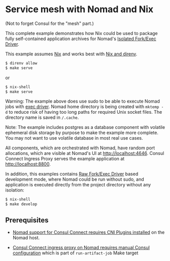 Service mesh with Nomad and Nix
===============================

(Not to forget Consul for the "mesh" part.)

This complete example demonstrates how Nix could be used to package fully self-contained application archives for Nomad's [Isolated Fork/Exec Driver](https://www.nomadproject.io/docs/drivers/exec).

This example assumes [Nix](https://nixos.org/download.html) and works best with [Nix and direnv](https://nix.dev/tutorials/declarative-and-reproducible-developer-environments.html#direnv-automatically-activating-the-environment-on-directory-change).

```bash
$ direnv allow
$ make serve
```

or

```bash
$ nix-shell
$ make serve
```

Warning: The example above does use sudo to be able to execute Nomad jobs with [exec driver](https://www.nomadproject.io/docs/drivers/exec). Nomad home directory is being created with `mktemp -d` to reduce risk of having too long paths for required Unix socket files. The directory name is saved in `/.cache`.

Note: The example includes postgres as a database component with volatile ephemeral disk storage by purpose to make the example more complete. You may not want to use volatile database in most real use cases.

All components, which are orchestrated with Nomad, have random port allocations, which are visible at Nomad's UI at [http://localhost:4646](http://localhost:4646). Consul Connect Ingress Proxy serves the example application at [http://localhost:8800](http://localhost:8800).

In addition, this examples contains [Raw Fork/Exec Driver](https://www.nomadproject.io/docs/drivers/raw_exec) based development mode, where Nomad could be run without sudo, and application is executed directly from the project directory without any isolation:

```bash
$ nix-shell
$ make develop
```

Prerequisites
-------------

* [Nomad support for Consul Connect requires CNI Plugins installed](https://www.nomadproject.io/docs/integrations/consul-connect#cni-plugins) on the Nomad host.

* [Consul Connect ingress proxy on Nomad requires manual Consul configuration](https://github.com/hashicorp/nomad/issues/8647) which is part of `run-artifact-job` Make target
